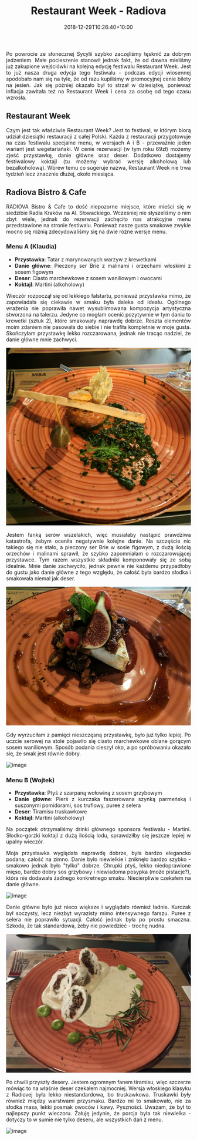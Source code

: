 ﻿---
layout: post
title: "Restaurant Week - Radiova"
date: 2018-12-29T10:26:40+10:00
authors: ["Klaudia Jusko", "Wojtek Szlosek"]
categories: ["RestaurantWeek", "Kraków"]
tags: ["Writing"]
description: "Restaurant Week - restauracja Radiova Bistro&Cafe Kraków, recenzja menu festiwalowego. KlaWo Blog. Klaudia Juśko. Wojciech Szlosek."
thumbnail: "assets/images/posts/2022-11-12-restaurant-week-radiova/A-danie.jpg"
---
<style>body {text-align: justify}</style>
Po powrocie ze słonecznej Sycylii szybko zaczęliśmy tęsknić za dobrym jedzeniem. Małe pocieszenie 
stanowił jednak fakt, że od dawna mieliśmy już zakupione wejściówki na kolejną edycję festiwalu 
Restaurant Week. Jest to już nasza druga edycja tego festiwalu - podczas edycji wiosennej spodobało 
nam się na tyle, że od razu kupiliśmy w promocyjnej cenie bilety na jesień. Jak się później okazało 
był to strzał w dziesiątkę, ponieważ inflacja zawitała też na Restaurant Week i cena za osobę od tego czasu
wzrosła.

## Restaurant Week

Czym jest tak właściwie Restaurant Week? Jest to festiwal, w którym biorą udział dziesiątki 
restauracji z całej Polski. Każda z restauracji przygotowuje na czas festiwalu specjalne menu, 
w wersjach A i B - przeważnie jeden wariant jest wegetariański. W cenie rezerwacji (w tym roku 69zł) 
możemy zjeść przystawkę, danie główne oraz deser. Dodatkowo dostajemy festiwalowy koktajl (tu możemy 
wybrać wersję alkoholową lub bezalkoholową). Wbrew temu co sugeruje nazwa, Restaurant Week nie trwa 
tydzień lecz znacznie dłużej, około miesiąca.

## Radiova Bistro & Cafe

RADIOVA Bistro & Cafe to dość niepozorne miejsce, które mieści się w siedzibie Radia Kraków 
na Al. Słowackiego. Wcześniej nie słyszeliśmy o nim zbyt wiele, jednak do rezerwacji zachęciło nas 
atrakcyjne menu przedstawione na stronie festiwalu. Ponieważ nasze gusta smakowe zwykle mocno się różnią
zdecydowaliśmy się na dwie różne wersje menu.

### Menu A (Klaudia)
  - **Przystawka**: Tatar z marynowanych warzyw z krewetkami
  - **Danie główne**: Pieczony ser Brie z malinami i orzechami włoskimi z sosem figowym
  - **Deser**: Ciasto marchewkowe z sosem waniliowym i owocami
  - **Koktajl**: Martini (alkoholowy)


Wieczór rozpoczął się od lekkiego falstartu, ponieważ przystawka mimo, że zapowiadała się ciekawie 
w smaku była daleka od ideału. Ogólnego wrażenia nie poprawiła nawet wysublimowana kompozycja 
artystyczna stworzona na talerzu. Jedyne co mogłam ocenić pozytywnie w tym daniu to
krewetki (sztuk 2), które smakowały naprawdę dobrze. Reszta elementów moim zdaniem nie pasowała do 
siebie i nie trafiła kompletnie w moje gusta. Skończyłam przystawkę lekko rozczarowana, jednak
nie tracąc nadziei, że danie główne mnie zachwyci.


![image](../../assets/images/posts/2022-11-12-restaurant-week-radiova/A-przystawka.jpg?raw=true)

Jestem fanką serów wszelakich, więc musiałaby nastąpić prawdziwa katastrofa, żebym oceniła negatywnie
kolejne danie. Na szczęście nic takiego się nie stało, a pieczony ser Brie w sosie figowym, z dużą ilością 
orzechów i malinami sprawił, że szybko zapomniałam o rozczarowującej przystawce. Tym razem wszystkie
składniki komponowały się ze sobą idealnie. Mnie danie zachwyciło, jednak pewnie nie każdemu przypadłoby
do gustu jako danie główne z tego względu, że całość była bardzo słodka i smakowała niemal jak deser.

![image](../../assets/images/posts/2022-11-12-restaurant-week-radiova/A-danie.jpg?raw=true)

Gdy wyrzuciłam z pamięci nieszczęsną przystawkę, było już tylko lepiej. Po uczcie serowej na stole pojawiło
się ciasto marchewkowe oblane gorącym sosem waniliowym. Sposób podania cieszył oko, a po spróbowaniu
okazało się, że smak jest równie dobry.

![image](../../assets/images/posts/2022-11-12-restaurant-week-radiova/A-deser.jpg?raw=true)


### Menu B (Wojtek)
  - **Przystawka**: Ptyś z szarpaną wołowiną z sosem grzybowym
  - **Danie główne**: Pierś z kurczaka faszerowana szynką parmeńską i suszonymi pomidorami, sos truflowy, puree z selera
  - **Deser**: Tiramisu truskawkowe
  - **Koktajl**: Martini (alkoholowy)


Na początek otrzymaliśmy drinki głównego sponsora festiwalu - Martini. Słodko-gorzki koktajl z dużą ilością lodu, sprawdziłby się jeszcze lepiej w upalny wieczór.

Moja przystawka wyglądała naprawdę dobrze, była bardzo elegancko podana; całość na zimno. Danie było niewielkie i zniknęło bardzo szybko - smakowo jednak było "tylko" dobrze. Chrupki ptyś, lekko niedoprawione mięso, bardzo dobry sos grzybowy i niewiadoma posypka (może pistacje?), która nie dodawała żadnego konkretnego smaku. Niecierpliwie czekałem na danie główne.

![image](../../assets/images/posts/2022-11-12-restaurant-week-radiova/B-przystawka.jpg?raw=true)

Danie główne było już nieco większe i wyglądało również ładnie. Kurczak był soczysty, lecz niezbyt wyrazisty mimo intensywnego farszu. Puree z selera nie poprawiło sytuacji. Całość jednak była po prostu smaczna. Szkoda, że tak standardowa, żeby nie powiedzieć - trochę nudna.

![image](../../assets/images/posts/2022-11-12-restaurant-week-radiova/B-danie.jpg?raw=true)

Po chwili przyszły desery. Jestem ogromnym fanem tiramisu, więc szczerze mówiąc to na właśnie deser czekałem najmocniej. Wersja włoskiego klasyku z Radiovej była lekko niestandardowa, bo truskawkowa. Truskawki były również między warstwami przysmaku.
Bardzo mi to smakowało, nie za słodka masa, lekki posmak owoców i kawy. Pyszności. Uważam, że był to najlepszy punkt wieczoru. Żałuję jedynie, że porcja była tak niewielka - dotyczy to w sumie nie tylko deseru, ale wszystkich dań z menu.

![image](../../assets/images/posts/2022-11-12-restaurant-week-radiova/B-deser.jpg?raw=true)
